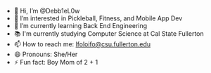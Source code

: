 - 👋 Hi, I’m @Debb1eL0w
- 👀 I’m interested in Pickleball, Fitness, and Mobile App Dev
- 🌱 I’m currently learning Back End Engineering
- 📚 I'm currently studying Computer Science at Cal State Fullerton
- 📫 How to reach me: lfoloifo@csu.fullerton.edu
- 😄 Pronouns: She/Her
- ⚡ Fun fact: Boy Mom of 2 + 1

<!---
Debb1eL0w/Debb1eL0w is a ✨ special ✨ repository because its `README.md` (this file) appears on your GitHub profile.
You can click the Preview link to take a look at your changes.
--->
